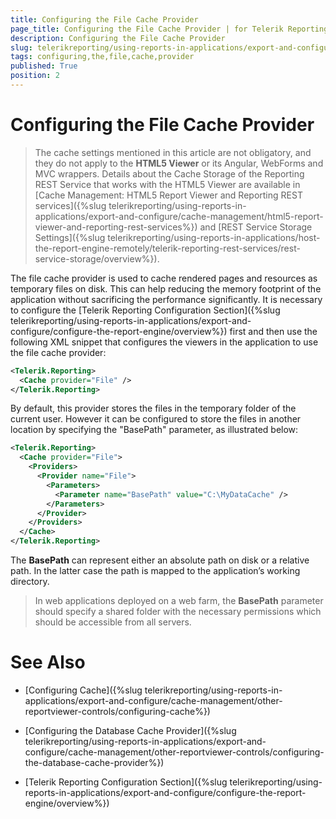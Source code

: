 ```yaml
---
title: Configuring the File Cache Provider
page_title: Configuring the File Cache Provider | for Telerik Reporting Documentation
description: Configuring the File Cache Provider
slug: telerikreporting/using-reports-in-applications/export-and-configure/cache-management/other-reportviewer-controls/configuring-the-file-cache-provider
tags: configuring,the,file,cache,provider
published: True
position: 2
---
```


# Configuring the File Cache Provider



> The cache settings mentioned in this article are not obligatory, and they do not apply to the            __HTML5 Viewer__ or its Angular, WebForms and MVC wrappers. Details about the Cache Storage of the Reporting REST           Service that works with the HTML5 Viewer are available in           [Cache Management: HTML5 Report Viewer and Reporting REST services]({%slug telerikreporting/using-reports-in-applications/export-and-configure/cache-management/html5-report-viewer-and-reporting-rest-services%})           and [REST Service Storage Settings]({%slug telerikreporting/using-reports-in-applications/host-the-report-engine-remotely/telerik-reporting-rest-services/rest-service-storage/overview%}).         


The file cache provider is used to cache rendered pages and resources as temporary files on disk. This can help         reducing the memory footprint of the application without sacrificing the performance significantly. It is necessary to configure         the [Telerik Reporting Configuration Section]({%slug telerikreporting/using-reports-in-applications/export-and-configure/configure-the-report-engine/overview%}) first and then use the following XML snippet that         configures the viewers in the application to use the file cache provider:       

    
````xml
<Telerik.Reporting>
  <Cache provider="File" />
</Telerik.Reporting>
````

By default, this provider stores the files in the temporary folder of the current user. However it can be configured to store         the files in another location by specifying the "BasePath" parameter, as illustrated below:       

    
````xml
<Telerik.Reporting>
  <Cache provider="File">
    <Providers>
      <Provider name="File">
        <Parameters>
          <Parameter name="BasePath" value="C:\MyDataCache" />
        </Parameters>
      </Provider>
    </Providers>
  </Cache>
</Telerik.Reporting>
````

The __BasePath__ can represent either an absolute path on disk or a relative path. In the latter case the path is mapped to the         application’s working directory.       

> In web applications deployed on a web farm, the  __BasePath__ parameter should           specify a shared folder with the necessary permissions which should be accessible from all servers.         



# See Also


 

* [Configuring Cache]({%slug telerikreporting/using-reports-in-applications/export-and-configure/cache-management/other-reportviewer-controls/configuring-cache%})

 

* [Configuring the Database Cache Provider]({%slug telerikreporting/using-reports-in-applications/export-and-configure/cache-management/other-reportviewer-controls/configuring-the-database-cache-provider%})

 

* [Telerik Reporting Configuration Section]({%slug telerikreporting/using-reports-in-applications/export-and-configure/configure-the-report-engine/overview%})

